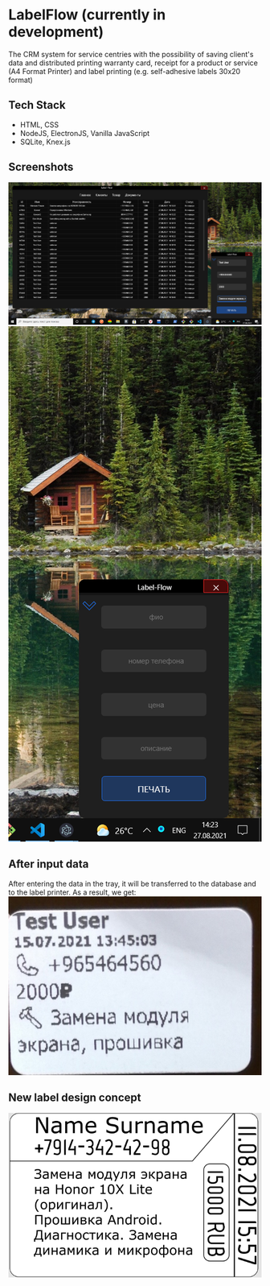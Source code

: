 
# LabelFlow (сurrently in development)
The CRM system for service centries with the possibility of saving client's data and
distributed printing warranty card, receipt for a product or service (A4 Format Printer) 
and label printing (e.g. self-adhesive labels 30x20 format) 

## Tech Stack
* HTML, CSS
* NodeJS, ElectronJS, Vanilla JavaScript
* SQLite, Knex.js

## Screenshots
![All app](https://github.com/InvisibleHawk/label-flow/blob/main/readme_img/App.png)
![Tray](https://github.com/InvisibleHawk/label-flow/blob/main/readme_img/Tray.png)


## After input data
After entering the data in the tray, it will be transferred to the database and to the label printer. As a result, we get:
![real exmaple label](https://github.com/InvisibleHawk/label-flow/blob/main/readme_img/label.jpg)

## New label design concept

![label design](https://github.com/InvisibleHawk/label-flow/blob/main/readme_img/concept_design.png)
